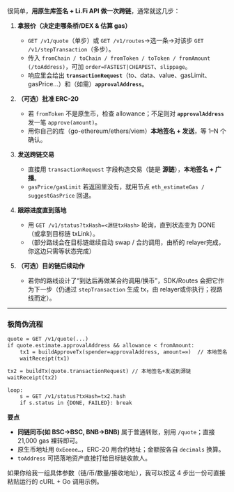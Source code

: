 很简单，**用原生库签名 + Li.Fi API 做一次跨链**，通常就这几步：

1. **拿报价（决定走哪条桥/DEX & 估算 gas）**

    * `GET /v1/quote`（单步）或 `GET /v1/routes`→选一条→对该步 `GET /v1/stepTransaction`（多步）。
    * 传入 `fromChain / toChain / fromToken / toToken / fromAmount (/toAddress)`，可加 `order=FASTEST|CHEAPEST`、`slippage`。
    * 响应里会给出 **`transactionRequest`**（to、data、value、gasLimit、gasPrice…）和（如需）**`approvalAddress`**。

2. **（可选）批准 ERC-20**

    * 若 `fromToken` 不是原生币，检查 allowance；不足则对 **`approvalAddress`** 发一笔 `approve(amount)`。
    * 用你自己的库（go-ethereum/ethers/viem）**本地签名 + 发送**，等 1–N 个确认。

3. **发送跨链交易**

    * 直接用 `transactionRequest` 字段构造交易（链是 **源链**），**本地签名 + 广播**。
    * `gasPrice/gasLimit` 若返回里没有，就用节点 `eth_estimateGas / suggestGasPrice` 回退。

4. **跟踪进度直到落地**

    * 用 `GET /v1/status?txHash=<源链txHash>` 轮询，直到状态变为 DONE（或拿到目标链 txLink）。
    * （部分路线会在目标链继续自动 swap / 合约调用，由桥的 relayer完成，你这边只需等状态完成）

5. **（可选）目的链后续动作**

    * 若你的路线设计了“到达后再做某合约调用/换币”，SDK/Routes 会把它作为下一步（仍通过 `stepTransaction` 生成 tx，由 relayer或你执行；视路线而定）。

---

### 极简伪流程

```txt
quote = GET /v1/quote(...)
if quote.estimate.approvalAddress && allowance < fromAmount:
    tx1 = buildApproveTx(spender=approvalAddress, amount=∞)  // 本地签名+发送
    waitReceipt(tx1)

tx2 = buildTx(quote.transactionRequest) // 本地签名+发送到源链
waitReceipt(tx2)

loop:
    s = GET /v1/status?txHash=tx2.hash
    if s.status in {DONE, FAILED}: break
```

**要点**

* **同链同币(如 BSC→BSC, BNB→BNB)** 属于普通转账，别用 `/quote`；直接 21,000 gas 裸转即可。
* 原生币地址用 `0xEeeee…`，ERC-20 用合约地址；金额按各自 `decimals` 换算。
* `toAddress` 可把落地资产直接打给目标链收款人。

如果你给我一组具体参数（链/币/数量/接收地址），我可以按这 4 步出一份可直接粘贴运行的 cURL + Go 调用示例。
